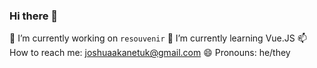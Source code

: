 ### Hi there 👋

🔭 I’m currently working on `resouvenir`
🌱 I’m currently learning Vue.JS
📫 How to reach me: joshuaakanetuk@gmail.com
😄 Pronouns: he/they
